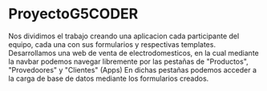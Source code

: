 # ProyectoG5CODER
Nos dividimos el trabajo creando una aplicacion cada participante del equipo, cada una con sus formularios y respectivas templates.
Desarrollamos una web de venta de electrodomesticos, en la cual mediante la navbar podemos navegar libremente por las pestañas de "Productos", "Provedoores" y "Clientes" (Apps)
En dichas pestañas podemos acceder a la carga de base de datos mediante los formularios creados.

